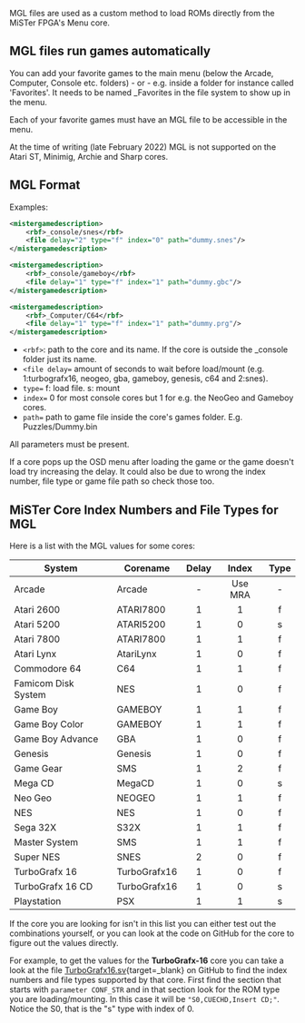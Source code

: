 MGL files are used as a custom method to load ROMs directly from the MiSTer FPGA's Menu core.

## MGL files run games automatically

You can add your favorite games to the main menu (below the Arcade, Computer, Console etc. folders) - or - e.g. inside a folder for instance called 'Favorites'. It needs to be named _Favorites in the file system to show up in the menu.

Each of your favorite games must have an MGL file to be accessible in the menu.

At the time of writing (late February 2022) MGL is not supported on the Atari ST, Minimig, Archie and Sharp cores.

## MGL Format

Examples:

```xml
<mistergamedescription>
	<rbf>_console/snes</rbf>
	<file delay="2" type="f" index="0" path="dummy.snes"/>
</mistergamedescription>
```

```xml
<mistergamedescription>
	<rbf>_console/gameboy</rbf>
	<file delay="1" type="f" index="1" path="dummy.gbc"/>
</mistergamedescription>
```

```xml
<mistergamedescription>
	<rbf>_Computer/C64</rbf>
	<file delay="1" type="f" index="1" path="dummy.prg"/>
</mistergamedescription>
```

* `<rbf>`: path to the core and its name. If the core is outside the _console folder just its name.
* `<file delay=` amount of seconds to wait before load/mount (e.g. 1:turbografx16, neogeo, gba, gameboy, genesis, c64 and 2:snes).
* `type=` f: load file. s: mount
* `index=` 0 for most console cores but 1 for e.g. the NeoGeo and Gameboy cores.
* `path=` path to game file inside the core's games folder. E.g. Puzzles/Dummy.bin

All parameters must be present.

If a core pops up the OSD menu after loading the game or the game doesn't load try increasing the delay. It could also be due to wrong the index number, file type or game file path so check those too.

## MiSTer Core Index Numbers and File Types for MGL

Here is a list with the MGL values for some cores:

| System              | Corename     | Delay | Index   | Type |
| ------------------- | ------------ | :---: | :-----: | :--: |
| Arcade              | Arcade       | -     | Use MRA | -    |
| Atari 2600          | ATARI7800    | 1     | 1       | f    |
| Atari 5200          | ATARI5200    | 1     | 0       | s    |
| Atari 7800          | ATARI7800    | 1     | 1       | f    |
| Atari Lynx          | AtariLynx    | 1     | 0       | f    |
| Commodore 64        | C64          | 1     | 1       | f    |
| Famicom Disk System | NES          | 1     | 0       | f    |
| Game Boy            | GAMEBOY      | 1     | 1       | f    |
| Game Boy Color      | GAMEBOY      | 1     | 1       | f    |
| Game Boy Advance    | GBA          | 1     | 0       | f    |
| Genesis             | Genesis      | 1     | 0       | f    |
| Game Gear           | SMS          | 1     | 2       | f    |
| Mega CD             | MegaCD       | 1     | 0       | s    |
| Neo Geo             | NEOGEO       | 1     | 1       | f    |
| NES                 | NES          | 1     | 0       | f    |
| Sega 32X            | S32X         | 1     | 1       | f    |
| Master System       | SMS          | 1     | 1       | f    |
| Super NES           | SNES         | 2     | 0       | f    |
| TurboGrafx 16       | TurboGrafx16 | 1     | 0       | f    |
| TurboGrafx 16 CD    | TurboGrafx16 | 1     | 0       | s    |
| Playstation         | PSX          | 1     | 1       | s    |

If the core you are looking for isn't in this list you can either test out the combinations yourself, or you can look at the code on GitHub for the core to figure out the values directly.

For example, to get the values for the **TurboGrafx-16** core you can take a look at the file [TurboGrafx16.sv](https://github.com/MiSTer-devel/TurboGrafx16_MiSTer/blob/master/TurboGrafx16.sv){target=_blank} on GitHub to find the index numbers and file types supported by that core. First find the section that starts with `parameter CONF_STR` and in that section look for the ROM type you are loading/mounting. In this case it will be `"S0,CUECHD,Insert CD;"`. Notice the S0, that is the "s" type with index of 0.
